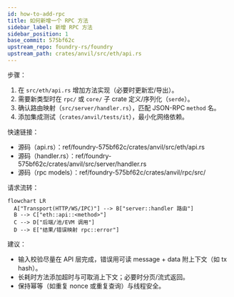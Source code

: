 ```yaml
---
id: how-to-add-rpc
title: 如何新增一个 RPC 方法
sidebar_label: 新增 RPC 方法
sidebar_position: 1
base_commit: 575bf62c
upstream_repo: foundry-rs/foundry
upstream_path: crates/anvil/src/eth/api.rs
---
```


步骤：
1) 在 `src/eth/api.rs` 增加方法实现（必要时更新宏/导出）。
2) 需要新类型时在 `rpc/` 或 `core/` 子 crate 定义/序列化（`serde`）。
3) 确认路由映射（`src/server/handler.rs`），匹配 JSON-RPC `method` 名。
4) 添加集成测试（`crates/anvil/tests/it`），最小化网络依赖。

快速链接：
- 源码（api.rs）：ref/foundry-575bf62c/crates/anvil/src/eth/api.rs
- 源码（handler.rs）：ref/foundry-575bf62c/crates/anvil/src/server/handler.rs
- 源码（rpc models）：ref/foundry-575bf62c/crates/anvil/rpc/src/

请求流转：

```mermaid
flowchart LR
  A["Transport(HTTP/WS/IPC)"] --> B["server::handler 路由"]
  B --> C["eth::api::<method>"]
  C --> D["后端/池/EVM 调用"]
  D --> E["结果/错误映射 rpc::error"]
```

建议：
- 输入校验尽量在 API 层完成，错误用可读 message + data 附上下文（如 tx hash）。
- 长耗时方法添加超时与可取消上下文；必要时分页/流式返回。
- 保持幂等（如重复 nonce 或重复查询）与线程安全。
